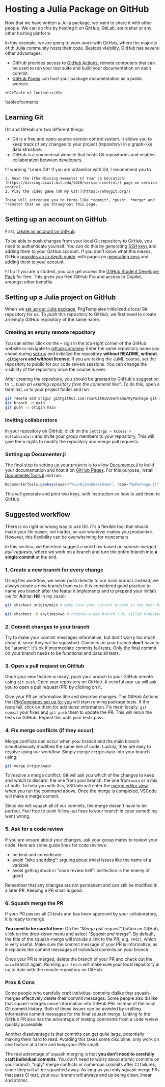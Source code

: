 # Hosting a Julia Package on GitHub

Now that we have written a Julia package, we want to share it with other people.
We can do this by hosting it on GitHub, GitLab, sourcehut or any other hosting platform.

In this example, we are going to work work with GitHub, where the majority of th Julia community hosts their code. 
Besides visibility, GitHub has several other advantages:
* GitHub provides access to [GitHub Actions](https://github.com/features/actions), remote computers that can be used to run your test suite and build your documentation on each commit.
* [GitHub Pages](https://pages.github.com) can host your package documentation as a public website.

~~~
<h2>Table of Contents</h2>
~~~
\tableofcontents

## Learning Git

Git and GitHub are two different things:

* Git is a free and open-source version control system. It allows you to keep track of any changes to your project (*repository*) in a graph-like data structure. 
* GitHub is a commercial website that hosts Git repositories and enables collaboration between developers.

!!! warning "Learn Git"
    If you are unfamiliar with Git, I recommend you to 
    
    1. Read the [The Missing Semester of Your CS Education](https://missing.csail.mit.edu/2020/version-control/) page on version control
    2. Play the video game [Oh My Git!](https://ohmygit.org/)

    These will introduce you to terms like *commit*, *push*, *merge* and *remote* that we use throughout this page.

## Setting up an account on GitHub 

First, [create an account on GitHub](https://github.com/signup).

To be able to push changes from your local Git repository to GitHub, you need to authenticate yourself.
You can do this by generating [SSH keys](https://en.wikipedia.org/wiki/Secure_Shell) and adding them to your GitHub account.
If you don't know what this means, GitHub [provides an in-depth guide](https://docs.github.com/en/authentication/connecting-to-github-with-ssh), with pages on [generating keys](https://docs.github.com/en/authentication/connecting-to-github-with-ssh/generating-a-new-ssh-key-and-adding-it-to-the-ssh-agent) and [adding them to your account](https://docs.github.com/en/authentication/connecting-to-github-with-ssh/adding-a-new-ssh-key-to-your-github-account).

!!! tip
    If you are a student, you can get access the [GitHub Student Developer Pack](https://education.github.com/pack) for free. 
    This gives you free GitHub Pro and access to Copilot, amongst other benefits.

## Setting up a Julia project on GitHub

When we [set up our Julia package](/setup), PkgTemplates initialized a local Git repository for us.
To *push* this repository to GitHub, we first need to create an empty GitHub repository of the same name.

### Creating an empty remote repository

You can either click on the `+` sign in the top-right corner of the GitHub website or navigate to [github.com/new](https://github.com/new). Enter the same repository name you chose during [set-up](/setup) and initialize the repository **without README, without `.gitignore` and without license**. 
If you are taking the JuML course, set the repository to public for our code review sessions. You can change the visibility of the repository once the course is over.

After creating the repository, you should be greeted by GitHub's suggestion to *"...push an existing repository from the command line"*.
To do this, open a terminal, `cd` to your project folder and run 

```bash
git remote add origin git@github.com:YourGitHubUsername/MyPackage.git # <--- use your username!
git branch -M main
git push -u origin main
```

### Inviting collaborators

In your repository on GitHub, click on the `Settings > Access > Collaborators` and invite your group members to your repository.
This will give them rights to modify the repository and merge pull requests.

### Setting up Documenter.jl

The final step to setting up your projects is to allow [Documenter.jl](https://github.com/JuliaDocs/Documenter.jl) to build your documentation and host it on [GitHub Pages](https://pages.github.com).
For this purpose, install [DocumenterTools.jl](https://github.com/JuliaDocs/DocumenterTools.jl) and run:

```julia 
DocumenterTools.genkeys(user="YourGitHubUsername", repo="MyPackage.jl")
```

This will generate and print two keys, with instruction on how to add them to GitHub.

## Suggested workflow

There is no right or wrong way to use Git. 
It's a flexible tool that should make your life easier, not harder, so use whatever makes you productive.
However, this flexibility can be overwhelming for newcomers. 

In this section, we therefore suggest a workflow based on *squash-merged pull-requests*,
where we work on a branch and turn the entire branch into **a single commit** at the end.

### 1. Create a new branch for every change

Using this workflow, we never push directly to our main branch. 
Instead, we always create a new branch from `main`.
It is considered good practice to name you branch after the featur it implements and to prepend your initials (`ah` for **A**drian **H**ill in my case):

```bash
git checkout origin/main # make sure your current branch is the main branch from the GitHub remote

git checkout -b ah/timestwo # creates a new branch (-b) called timestwo and checks it out
```

### 2. Commit changes to your branch

Try to make your commit messages informative, but don't worry too much about it, since they will be squashed.
Commits on your branch **don't** have to be "atomic": it's ok if intermediate commits fail tests. Only the final commit on your branch needs to be functional and pass all tests.

### 3. Open a pull request on GitHub

Once your new feature is ready, push your branch to your GitHub remote using `git push`.
Open your repository on GitHub. A colorful pop-up will ask you to open a pull request (PR) by clicking on it.

Give your PR an informative title and describe changes. 
The GitHub Actions that [PkgTemplates set up for you](/setup) will start running package tests.
If the tests fail, click on them for additional information.
Fix them locally, `git commit` your fixes and `git push` them to update the PR. This will rerun the tests on GitHub. Repeat this until your tests pass.

### 4. Fix merge conflicts (if they occur)

Merge conflicts can occur when your branch and the main branch simultaneously modified the same line of code.
Luckily, they are easy to resolve using our workflow.
Simply merge `origin/main` into your branch using:

```bash
git merge origin/main
```

To resolve a merge conflict, Git will ask you which of the changes to keep and which to discard: 
the one from your branch, the one from `main` or a mix of both.
To help you with this, VSCode will enter the [merge editor view](https://code.visualstudio.com/docs/sourcecontrol/overview#_3way-merge-editor) when you run the command above.
Once the merge is completed, VSCode will make a merge commit.

Since we will squash all of our commits, the merge doesn't have to be perfect. 
Feel free to push follow-up fixes to your branch in case something went wrong. 

### 5. Ask for a code review

If you are unsure about your changes, ask your group mates to review your code.
Here are some guide lines for code reviews:
* be kind and considerate 
* avoid ["bike shedding"](https://en.wikipedia.org/wiki/Law_of_triviality): arguing about trivial issues like  the name of a variable
* avoid getting stuck in "code review hell": perfection is the enemy of good

Remember that any changes are not permanent and can still be modified in a later PR.
Keeping a PR small is good.

### 6. Squash merge the PR

If your PR passes all CI tests and has been approved by your collaborators, it is ready to merge.

**You need to be careful here:**
On the *"Merge pull request"* button on GitHub, click on the drop-down menu and select *"Squash and merge"*.
By default, the title of the squash-merge will include a link to the PR, e.g. `(#42)`, which is very useful.
Make sure the commit message of your PR is informative, as it replaces the commit messages of individual commits on your branch.

Once your PR is merged, delete the branch of your PR and check out the `main` branch again. 
Running `git fetch` will make sure your local repository is up to date with the remote repository on GitHub.

### Pros & Cons

Some people who carefully craft individual commits dislike that squash-merges effectively delete their commit messages.
Some people also dislike that squash-merges move information into GitHub PRs instead of the local Git commit history.
Both of these issues can be avoided by crafting informative commit messages for the final squash merge. 
Linking to the GitHub PR also has the advantage of making comments from a code review quickly accessible.

Another disadvantage is that commits can get quite large, potentially making them hard to read.
Avoiding this takes some discipline: only work on one feature at a time and keep your PRs small.

The real advantage of squash merging is that **you don't need to carefully craft individual commits**.
You don't need to worry about atomic commits on your branch, "ugly" merge conflicts or numerous commits after CI failures, since they will all be squashed away.
As long as you only squash merge PRs that pass CI test, your `main` branch will always end up being clean, linear and atomic.
